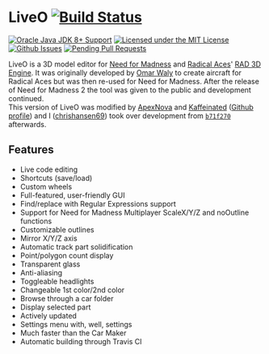 # LiveO [![Build Status](https://travis-ci.org/chrishansen69/LiveO.svg?branch=master)](https://travis-ci.org/chrishansen69/LiveO)
[![Oracle Java JDK 8+ Support](https://img.shields.io/badge/java-JDK_8-ff69b4.svg)](http://www.oracle.com/technetwork/java/javase/downloads/jdk8-downloads-2133151.html)
[![Licensed under the MIT License](https://img.shields.io/badge/license-MIT-blue.svg)](LICENSE.md)
[![Github Issues](http://githubbadges.herokuapp.com/chrishansen69/LiveO/issues.svg)](https://github.com/chrishansen69/LiveO/issues)
[![Pending Pull Requests](http://githubbadges.herokuapp.com/chrishansen69/LiveO/pulls.svg)](https://github.com/chrishansen69/LiveO/pulls)

LiveO is a 3D model editor for [Need for Madness](http://www.needformadness.com) and [Radical Aces](http://www.radicalplay.com/radicalaces/)' [RAD 3D Engine](http://www.needformadness.com/developer/extras.html). It was originally developed by [Omar Waly](http://www.radicalplay.com/about/) to create aircraft for Radical Aces but was then re-used for Need for Madness.
After the release of Need for Madness 2 the tool was given to the public and development continued.  
This version of LiveO was modified by [ApexNova](http://aimgames.forummotion.com/u1866) and [Kaffeinated](http://aimgames.forummotion.com/u2228) ([Github profile](https://github.com/HulaSamsquanch)) and I ([chrishansen69](https://github.com/chrishansen69)) took over development from [`b71f270`](https://github.com/chrishansen69/LiveO/commit/b71f2704dd3f951e06583b0e27ea9703e560a48e) afterwards.

## Features
- Live code editing
- Shortcuts (save/load)
- Custom wheels
- Full-featured, user-friendly GUI
- Find/replace with Regular Expressions support
- Support for Need for Madness Multiplayer ScaleX/Y/Z and noOutline functions
- Customizable outlines
- Mirror X/Y/Z axis
- Automatic track part solidification
- Point/polygon count display
- Transparent glass
- Anti-aliasing
- Toggleable headlights
- Changeable 1st color/2nd color
- Browse through a car folder
- Display selected part
- Actively updated
- Settings menu with, well, settings
- Much faster than the Car Maker
- Automatic building through Travis CI
